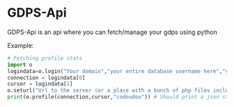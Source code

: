 # GDPS-Api

GDPS-Api is an api where you can fetch/manage your gdps using python

Example:

```py
# Fetching profile stats
import o
logindata=o.login("Your domain","your entire database username here","your database password here")
connection = logindata[0]
cursor = logindata[1]
o.seturl("Url to the server (or a place with a bunch of php files including getGJScores20.php)")
print(o.profile(connection,cursor,"codoudou")) # Should print a json string if you did everything correct
```

